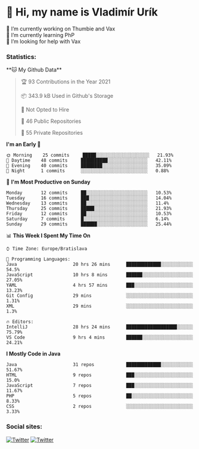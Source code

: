 <h1> 👋 Hi, my name is Vladimír Urík</h1>
<p>
 🔭 I’m currently working on Thumbie and Vax<br>
 🌱 I’m currently learning PhP<br>
 🤔 I’m looking for help with Vax<br>
</p>
<h3>Statistics:</h3>
<!--START_SECTION:waka-->
**🐱 My Github Data** 

> 🏆 93 Contributions in the Year 2021
 > 
> 📦 343.9 kB Used in Github's Storage 
 > 
> 🚫 Not Opted to Hire
 > 
> 📜 46 Public Repositories 
 > 
> 🔑 55 Private Repositories  
 > 
**I'm an Early 🐤** 

```text
🌞 Morning    25 commits     █████░░░░░░░░░░░░░░░░░░░░   21.93% 
🌆 Daytime    48 commits     ██████████░░░░░░░░░░░░░░░   42.11% 
🌃 Evening    40 commits     ████████░░░░░░░░░░░░░░░░░   35.09% 
🌙 Night      1 commits      ░░░░░░░░░░░░░░░░░░░░░░░░░   0.88%

```
📅 **I'm Most Productive on Sunday** 

```text
Monday       12 commits     ██░░░░░░░░░░░░░░░░░░░░░░░   10.53% 
Tuesday      16 commits     ███░░░░░░░░░░░░░░░░░░░░░░   14.04% 
Wednesday    13 commits     ██░░░░░░░░░░░░░░░░░░░░░░░   11.4% 
Thursday     25 commits     █████░░░░░░░░░░░░░░░░░░░░   21.93% 
Friday       12 commits     ██░░░░░░░░░░░░░░░░░░░░░░░   10.53% 
Saturday     7 commits      █░░░░░░░░░░░░░░░░░░░░░░░░   6.14% 
Sunday       29 commits     ██████░░░░░░░░░░░░░░░░░░░   25.44%

```


📊 **This Week I Spent My Time On** 

```text
⌚︎ Time Zone: Europe/Bratislava

💬 Programming Languages: 
Java                     20 hrs 26 mins      █████████████░░░░░░░░░░░░   54.5% 
JavaScript               10 hrs 8 mins       ██████░░░░░░░░░░░░░░░░░░░   27.05% 
YAML                     4 hrs 57 mins       ███░░░░░░░░░░░░░░░░░░░░░░   13.23% 
Git Config               29 mins             ░░░░░░░░░░░░░░░░░░░░░░░░░   1.31% 
XML                      29 mins             ░░░░░░░░░░░░░░░░░░░░░░░░░   1.3%

🔥 Editors: 
IntelliJ                 28 hrs 24 mins      ███████████████████░░░░░░   75.79% 
VS Code                  9 hrs 4 mins        ██████░░░░░░░░░░░░░░░░░░░   24.21%

```

**I Mostly Code in Java** 

```text
Java                     31 repos            █████████████░░░░░░░░░░░░   51.67% 
HTML                     9 repos             ███░░░░░░░░░░░░░░░░░░░░░░   15.0% 
JavaScript               7 repos             ███░░░░░░░░░░░░░░░░░░░░░░   11.67% 
PHP                      5 repos             ██░░░░░░░░░░░░░░░░░░░░░░░   8.33% 
CSS                      2 repos             ░░░░░░░░░░░░░░░░░░░░░░░░░   3.33%

```



<!--END_SECTION:waka-->

<h3>Social sites:</h3>
<p><a href="https://twitter.com/GGGEDR" target="_blank"><img alt="Twitter" src="https://img.shields.io/badge/twitter-%231DA1F2.svg?&style=for-the-badge&logo=twitter&logoColor=white" /></a> <a href="https://www.reddit.com/user/GGGEDR" target="_blank"><img alt="Twitter" src="https://img.shields.io/badge/reddit-%23FE6262.svg?&style=for-the-badge&logo=reddit&logoColor=white" /></a>
</p>
